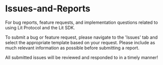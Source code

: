# Issues-and-Reports
For bug reports, feature requests, and implementation questions related to using Lit Protocol and the Lit SDK.

To submit a bug or feature request, please navigate to the 'Issues' tab and select the appropriate template based on your request. Please include as much relevant information as possible before submitting a report. 

All submitted issues will be reviewed and responded to in a timely manner!
